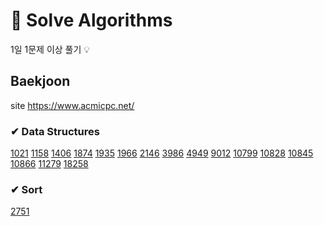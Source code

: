 # 📌 Solve Algorithms

1일 1문제 이상 풀기 💡

## Baekjoon
site https://www.acmicpc.net/

### ✔ Data Structures
[1021](https://github.com/jujuwon/coding-test/blob/main/baekjoon/BJ1021.py)
[1158](https://github.com/jujuwon/coding-test/blob/main/baekjoon/BJ1158.py)
[1406](https://github.com/jujuwon/coding-test/blob/main/baekjoon/BJ1406.py)
[1874](https://github.com/jujuwon/coding-test/blob/main/baekjoon/BJ1874.py)
[1935](https://github.com/jujuwon/coding-test/blob/main/baekjoon/BJ1935.py)
[1966](https://github.com/jujuwon/coding-test/blob/main/baekjoon/BJ1966.py)
[2146](https://github.com/jujuwon/coding-test/blob/main/baekjoon/BJ2146.py)
[3986](https://github.com/jujuwon/coding-test/blob/main/baekjoon/BJ3986.py)
[4949](https://github.com/jujuwon/coding-test/blob/main/baekjoon/BJ4949.py)
[9012](https://github.com/jujuwon/coding-test/blob/main/baekjoon/BJ9012.py)
[10799](https://github.com/jujuwon/coding-test/blob/main/baekjoon/BJ10799.py)
[10828](https://github.com/jujuwon/coding-test/blob/main/baekjoon/BJ10828.py)
[10845](https://github.com/jujuwon/coding-test/blob/main/baekjoon/BJ10845.py)
[10866](https://github.com/jujuwon/coding-test/blob/main/baekjoon/BJ10866.py)
[11279](https://github.com/jujuwon/coding-test/blob/main/baekjoon/BJ11279.py)
[18258](https://github.com/jujuwon/coding-test/blob/main/baekjoon/BJ18258.py)

### ✔ Sort
[2751](https://github.com/jujuwon/coding-test/blob/main/baekjoon/BJ2751.py)
